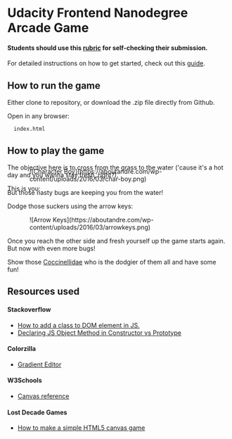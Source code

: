 # Udacity Frontend Nanodegree Arcade Game

#### Students should use this [rubric](https://www.udacity.com/course/viewer/#!/c-nd001/l-2696458597/m-2687128535) for self-checking their submission.

For detailed instructions on how to get started, check out this [guide](https://docs.google.com/document/d/1v01aScPjSWCCWQLIpFqvg3-vXLH2e8_SZQKC8jNO0Dc/pub?embedded=true).

## How to run the game
Either clone to repository, or download the .zip file directly from Github.

Open in any browser:

      index.html

## How to play the game
The objective here is to cross from the grass to the water ('cause it's a hot day and you wanna stay fresh, right?).

This is you:
<div markdown style="margin-left: 10%; margin-top: -70px;">
![Character Boy](https://aboutandre.com/wp-content/uploads/2016/03/char-boy.png)
</div>

But those nasty bugs are keeping you from the water!

Dodge those suckers using the arrow keys:
<div markdown style="margin-left: 10%;">
![Arrow Keys](https://aboutandre.com/wp-content/uploads/2016/03/arrowkeys.png)
</div>


Once you reach the other side and fresh yourself up the game starts again. But now with even more bugs!

Show those [Coccinellidae](https://en.wikipedia.org/wiki/Coccinellidae) who is the dodgier of them all and have some fun!

## Resources used
#### Stackoverflow
- [How to add a class to DOM element in JS.](http://stackoverflow.com/questions/1115310/how-to-add-a-class-to-dom-element-in-javascript)
- [Declaring JS Object Method in Constructor vs Prototype](http://stackoverflow.com/questions/9772307/declaring-javascript-object-method-in-constructor-function-vs-in-prototype/9772864#9772864)

#### Colorzilla
  - [Gradient Editor](www.colorzilla.com/gradient-editor/)

#### W3Schools
- [Canvas reference](http://www.w3schools.com/Tags/ref_canvas.asp)

#### Lost Decade Games
- [How to make a simple HTML5 canvas game](http://www.lostdecadegames.com/how-to-make-a-simple-html5-canvas-game/)

